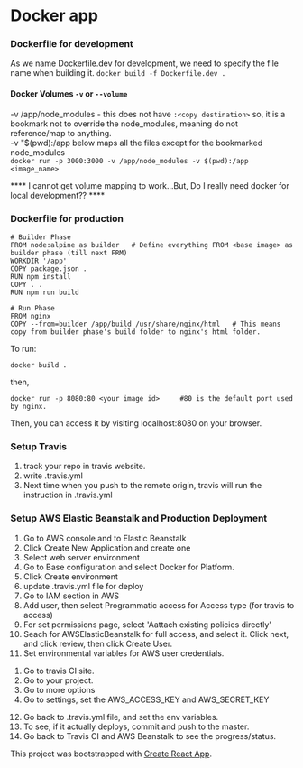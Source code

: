 # Docker app

### Dockerfile for development
As we name Dockerfile.dev for development, we need to specify the file name when building it.
```docker build -f Dockerfile.dev . ```

#### Docker Volumes ```-v``` or ```--volume```
-v /app/node_modules - this does not have ```:<copy destination>``` so, it is a bookmark not to override the node_modules, meaning do not reference/map to anything.</br>
-v "$(pwd):/app below maps all the files except for the bookmarked node_modules </br>
```docker run -p 3000:3000 -v /app/node_modules -v $(pwd):/app <image_name>``` </br>

**** I cannot get volume mapping to work...But, Do I really need docker for local development?? ****

### Dockerfile for production
```
# Builder Phase
FROM node:alpine as builder   # Define everything FROM <base image> as builder phase (till next FRM)
WORKDIR '/app'
COPY package.json .
RUN npm install
COPY . .
RUN npm run build

# Run Phase
FROM nginx
COPY --from=builder /app/build /usr/share/nginx/html   # This means copy from builder phase's build folder to nginx's html folder.
```
To run:
```
docker build .
```
then,
```
docker run -p 8080:80 <your image id>     #80 is the default port used by nginx.
```
Then, you can access it by visiting localhost:8080 on your browser.

### Setup Travis
1. track your repo in travis website.
2. write .travis.yml
3. Next time when you push to the remote origin, travis will run the instruction in .travis.yml

### Setup AWS Elastic Beanstalk and Production Deployment
1. Go to AWS console and to Elastic Beanstalk
2. Click Create New Application and create one
3. Select web server environment
4. Go to Base configuration and select Docker for Platform.
5. Click Create environment
6. update .travis.yml file for deploy
7. Go to IAM section in AWS
8. Add user, then select Programmatic access for Access type (for travis to access)
9. For set permissions page, select 'Aattach existing policies directly'
10. Seach for AWSElasticBeanstalk for full access, and select it. Click next, and click review, then click Create User.
11. Set environmental variables for AWS user credentials.
  1) Go to travis CI site.
  2) Go to your project.
  3) Go to more options
  4) Go to settings, set the AWS_ACCESS_KEY and AWS_SECRET_KEY
12. Go back to .travis.yml file, and set the env variables.
13. To see, if it actually deploys, commit and push to the master.
14. Go back to Travis CI and AWS Beanstalk to see the progress/status.








This project was bootstrapped with [Create React App](https://github.com/facebook/create-react-app).
